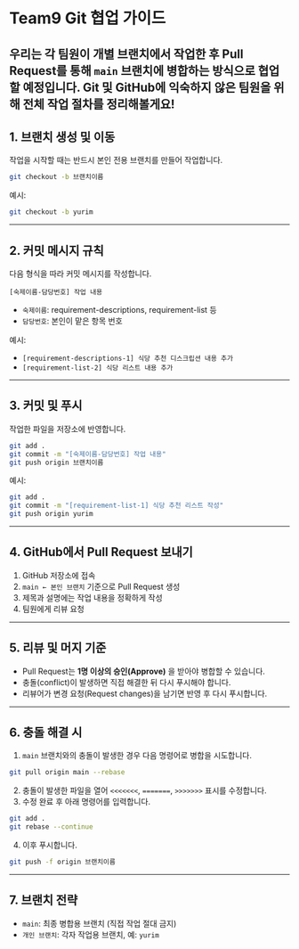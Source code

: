 # Team9 Git 협업 가이드

우리는 각 팀원이 개별 브랜치에서 작업한 후 Pull Request를 통해 `main` 브랜치에 병합하는 방식으로 협업할 예정입니다. Git 및 GitHub에 익숙하지 않은 팀원을 위해 전체 작업 절차를 정리해볼게요!
---

## 1. 브랜치 생성 및 이동

작업을 시작할 때는 반드시 본인 전용 브랜치를 만들어 작업합니다.

```bash
git checkout -b 브랜치이름
```

예시:
```bash
git checkout -b yurim
```

---

## 2. 커밋 메시지 규칙

다음 형식을 따라 커밋 메시지를 작성합니다.

```
[숙제이름-담당번호] 작업 내용
```

- `숙제이름`: requirement-descriptions, requirement-list 등
- `담당번호`: 본인이 맡은 항목 번호

예시:
- `[requirement-descriptions-1] 식당 추천 디스크립션 내용 추가`
- `[requirement-list-2] 식당 리스트 내용 추가`

---

## 3. 커밋 및 푸시

작업한 파일을 저장소에 반영합니다.

```bash
git add .
git commit -m "[숙제이름-담당번호] 작업 내용"
git push origin 브랜치이름
```

예시:
```bash
git add .
git commit -m "[requirement-list-1] 식당 추천 리스트 작성"
git push origin yurim
```

---

## 4. GitHub에서 Pull Request 보내기

1. GitHub 저장소에 접속
2. `main ← 본인 브랜치` 기준으로 Pull Request 생성
3. 제목과 설명에는 작업 내용을 정확하게 작성
4. 팀원에게 리뷰 요청

---

## 5. 리뷰 및 머지 기준

- Pull Request는 **1명 이상의 승인(Approve)** 을 받아야 병합할 수 있습니다.
- 충돌(conflict)이 발생하면 직접 해결한 뒤 다시 푸시해야 합니다.
- 리뷰어가 변경 요청(Request changes)을 남기면 반영 후 다시 푸시합니다.

---

## 6. 충돌 해결 시

1. `main` 브랜치와의 충돌이 발생한 경우 다음 명령어로 병합을 시도합니다.

```bash
git pull origin main --rebase
```

2. 충돌이 발생한 파일을 열어 `<<<<<<<`, `=======`, `>>>>>>>` 표시를 수정합니다.
3. 수정 완료 후 아래 명령어를 입력합니다.

```bash
git add .
git rebase --continue
```

4. 이후 푸시합니다.

```bash
git push -f origin 브랜치이름
```

---

## 7. 브랜치 전략

- `main`: 최종 병합용 브랜치 (직접 작업 절대 금지)
- `개인 브랜치`: 각자 작업용 브랜치, 예: `yurim`
